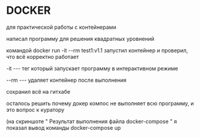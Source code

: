 # DOCKER


для практической работы с контейнерами

написал программу для решения квадратных уровнений

командой docker run -it --rm test1:v1.1 запустил контейнер и проверил, что всё корректно работает 

-it  ---   тег который запускает программу в интерактивном режиме

--rm  ---  удаляет контейнер после выполнения

сохранил всё на гитхабе

осталось решить почему докер компос не выполняет всю программу, и это вопрос к куратору

(на скриншоте " Результат выполнения файла docker-compose " я показал вывод команды docker-compose up

